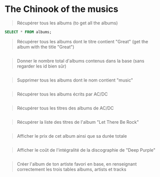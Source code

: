 # The Chinook of the musics
> Récupérer tous les albums (to get all the albums)

```sql
SELECT * FROM albums;
```
> Récupérer tous les albums dont le titre contient "Great" (get the album with the title "Great")

```sql


```

> Donner le nombre total d'albums contenus dans la base (sans regarder les id bien sûr)

```sql
```

> Supprimer tous les albums dont le nom contient "music"

```sql
```

> Récupérer tous les albums écrits par AC/DC

```sql
```

> Récupérer tous les titres des albums de AC/DC

```sql
```

> Récupérer la liste des titres de l'album "Let There Be Rock"

```sql
```

> Afficher le prix de cet album ainsi que sa durée totale

```sql
```

> Afficher le coût de l'intégralité de la discographie de "Deep Purple"

```sql
```

> Créer l'album de ton artiste favori en base, en renseignant correctement les trois tables albums, artists et tracks

```sql
```
